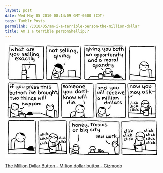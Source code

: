 ```yaml
---
layout: post
date: Wed May 05 2010 08:14:09 GMT-0500 (CDT)
tags: Tumblr Posts
permalink: /2010/05/am-i-a-terrible-person-the-million-dollar
title: Am I a terrible person&hellip;?
---
```


![](/public/assets/tumblr/tumblr_l1y7fn53FE1qa4klho1_500.jpg)

[The Million Dollar Button - Million dollar button - Gizmodo](http://gizmodo.com/5531479/the-million-dollar-button?utm_source=feedburner&utm_medium=feed&utm_campaign=Feed%3A+gizmodo%2Ffull+%28Gizmodo%29&utm_content=Google+Reader)
